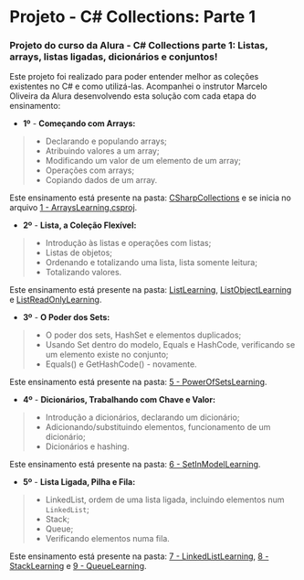 # Projeto - C# Collections: Parte 1
### Projeto do curso da Alura - C# Collections parte 1: Listas, arrays, listas ligadas, dicionários e conjuntos!
Este projeto foi realizado para poder entender melhor as coleções existentes no C# e como utilizá-las. Acompanhei o instrutor Marcelo Oliveira da Alura desenvolvendo esta solução com cada etapa do ensinamento:

- **1º** - **Começando com Arrays:**
>  - Declarando e populando arrays;
>  - Atribuindo valores a um array;
>  - Modificando um valor de um elemento de um array;
>  - Operações com arrays;
>  - Copiando dados de um array.

Este ensinamento está presente na pasta: [CSharpCollections](https://github.com/luisacoutinho06/csharpcollections_alura/tree/main/CSharpCollections) e se inicia no arquivo [1 - ArraysLearning.csproj](https://github.com/luisacoutinho06/csharpcollections_alura/blob/main/CSharpCollections/1%20-%20ArraysLearning.csproj).


- **2º** - **Lista, a Coleção Flexível:**
>  - Introdução às listas e operações com listas;
>  - Listas de objetos;
>  - Ordenando e totalizando uma lista, lista somente leitura;
>  - Totalizando valores.

Este ensinamento está presente na pasta: [ListLearning](https://github.com/luisacoutinho06/csharpcollections_alura/tree/main/ListLearning), [ListObjectLearning](https://github.com/luisacoutinho06/csharpcollections_alura/tree/main/ListObjectLearning) e [ListReadOnlyLearning](https://github.com/luisacoutinho06/csharpcollections_alura/tree/main/ListReadOnlyLearning).

- **3º** - **O Poder dos Sets:**
>  - O poder dos sets, HashSet e elementos duplicados;
>  - Usando Set dentro do modelo, Equals e HashCode, verificando se um elemento existe no conjunto;
>  - Equals() e GetHashCode() - novamente.

Este ensinamento está presente na pasta: [5 - PowerOfSetsLearning](https://github.com/luisacoutinho06/csharpcollections_alura/tree/main/5%20-%20PowerOfSetsLearning).

- **4º** - **Dicionários, Trabalhando com Chave e Valor:**
>  - Introdução a dicionários, declarando um dicionário;
>  - Adicionando/substituindo elementos, funcionamento de um dicionário;
>  - Dicionários e hashing.

Este ensinamento está presente na pasta: [6 - SetInModelLearning](https://github.com/luisacoutinho06/csharpcollections_alura/tree/main/6%20-%20SetInModelLearning).

- **5º** - **Lista Ligada, Pilha e Fila:**
>  - LinkedList, ordem de uma lista ligada, incluindo elementos num `LinkedList`;
>  - Stack;
>  - Queue;
>  - Verificando elementos numa fila.

Este ensinamento está presente na pasta: [7 - LinkedListLearning](https://github.com/luisacoutinho06/csharpcollections_alura/tree/main/7%20-%20LinkedListLearning), [8 - StackLearning](https://github.com/luisacoutinho06/csharpcollections_alura/tree/main/8%20-%20StackLearning) e [9 - QueueLearning](https://github.com/luisacoutinho06/csharpcollections_alura/tree/main/9%20-%20QueueLearning).
